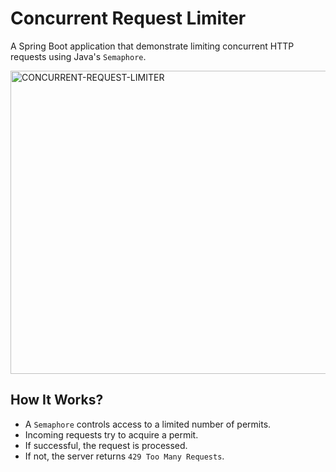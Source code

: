 # Concurrent Request Limiter

A Spring Boot application that demonstrate limiting concurrent HTTP requests using Java's `Semaphore`.

<img width="1222" height="485" alt="CONCURRENT-REQUEST-LIMITER" src="https://github.com/user-attachments/assets/c9aae045-fe5b-4e2b-b32d-eca07e2896e4" />

## How It Works?
- A `Semaphore` controls access to a limited number of permits.
- Incoming requests try to acquire a permit.
- If successful, the request is processed.
- If not, the server returns `429 Too Many Requests`.
